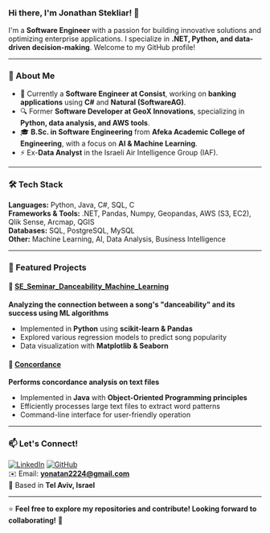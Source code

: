 ### Hi there, I'm Jonathan Stekliar! 👋

I'm a **Software Engineer** with a passion for building innovative solutions and optimizing enterprise applications. I specialize in **.NET, Python, and data-driven decision-making**. Welcome to my GitHub profile!

---

### 📌 About Me
- 💼 Currently a **Software Engineer at Consist**, working on **banking applications** using **C#** and **Natural (SoftwareAG)**.
- 🔍 Former **Software Developer at GeoX Innovations**, specializing in **Python, data analysis, and AWS tools**.
- 🎓 **B.Sc. in Software Engineering** from **Afeka Academic College of Engineering**, with a focus on **AI & Machine Learning**.
- ⚡ Ex-**Data Analyst** in the Israeli Air Intelligence Group (IAF).

---

### 🛠️ Tech Stack

**Languages:** Python, Java, C#, SQL, C  
**Frameworks & Tools:** .NET, Pandas, Numpy, Geopandas, AWS (S3, EC2), Qlik Sense, Arcmap, QGIS  
**Databases:** SQL, PostgreSQL, MySQL  
**Other:** Machine Learning, AI, Data Analysis, Business Intelligence

---

### 🚀 Featured Projects
#### 🔹 [SE_Seminar_Danceability_Machine_Learning](https://github.com/yourusername/SE_Seminar_Danceability_Machine_Learning)
**Analyzing the connection between a song's "danceability" and its success using ML algorithms**
- Implemented in **Python** using **scikit-learn & Pandas**
- Explored various regression models to predict song popularity
- Data visualization with **Matplotlib & Seaborn**

#### 🔹 [Concordance](https://github.com/yourusername/Concordance)
**Performs concordance analysis on text files**
- Implemented in **Java** with **Object-Oriented Programming principles**
- Efficiently processes large text files to extract word patterns
- Command-line interface for user-friendly operation

---

### 📫 Let's Connect!
[![LinkedIn](https://img.shields.io/badge/LinkedIn-Profile-blue?style=flat&logo=linkedin)]([https://linkedin.com/in/yourprofile](https://www.linkedin.com/in/jonathan-stekliar-9493491b4/))  
[![GitHub](https://img.shields.io/badge/GitHub-Profile-black?style=flat&logo=github)](https://github.com/yourusername)  
✉️ Email: **yonatan2224@gmail.com**  
📍 Based in **Tel Aviv, Israel**

---

⭐ **Feel free to explore my repositories and contribute! Looking forward to collaborating!** 🚀

